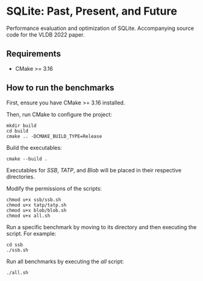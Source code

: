 # SQLite: Past, Present, and Future

Performance evaluation and optimization of SQLite. Accompanying source code for the VLDB 2022 paper.

## Requirements

* CMake >= 3.16

## How to run the benchmarks

First, ensure you have CMake >= 3.16 installed.

Then, run CMake to configure the project:
```
mkdir build
cd build
cmake .. -DCMAKE_BUILD_TYPE=Release
```

Build the executables:
```
cmake --build .
```
Executables for *SSB*, *TATP*, and *Blob* will be placed in their respective directories.

Modify the permissions of the scripts:
```
chmod u+x ssb/ssb.sh
chmod u+x tatp/tatp.sh
chmod u+x blob/blob.sh
chmod u+x all.sh
```

Run a specific benchmark by moving to its directory and then executing the script. For example:
```
cd ssb
./ssb.sh
```

Run all benchmarks by executing the *all* script:
```
./all.sh
```
